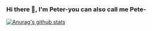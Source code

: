 ### Hi there 👋, I'm Peter-you can also call me Pete-

[![Anurag's github stats](https://github-readme-stats.vercel.app/api?username=GuNner-pete)](https://github.com/anuraghazra/github-readme-stats)
<!--
**GuNner-pete/GuNner-pete** is a ✨ _special_ ✨ repository because its `README.md` (this file) appears on your GitHub profile.


Here are some ideas to get you started:

- 🔭 I’m currently working on ...
- 🌱 I’m currently learning ...
- 👯 I’m looking to collaborate on ...
- 🤔 I’m looking for help with ...
- 💬 Ask me about ...
- 📫 How to reach me: ...
- 😄 Pronouns: ...
- ⚡ Fun fact: ...
-->
